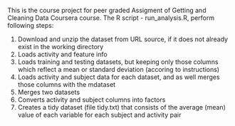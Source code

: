 This is the course project for peer graded Assigment of Getting and Cleaning Data Coursera course.
The R script - run_analysis.R, perform following steps: 

1. Download and unzip the dataset from URL source, if it does not already exist in the working directory
2. Loads activity and feature info 
3. Loads training and testing datasets, but keeping only those columns which reflect a mean or standard deviation (accoring to instructions)
4. Loads activity and subject data for each dataset, and as well merges those columns with the mdataset
5. Merges two datasets
6. Converts activity and subject columns into factors
7. Creates a tidy dataset (file tidy.txt) that consists of the average (mean) value of each variable for each subject and activity pair
